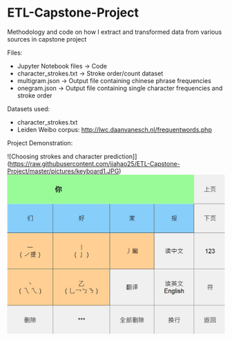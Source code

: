# ETL-Capstone-Project
Methodology and code on how I extract and transformed data from various sources in capstone project

Files:
- Jupyter Notebook files -> Code
- character_strokes.txt -> Stroke order/count dataset
- multigram.json -> Output file containing chinese phrase frequencies
- onegram.json -> Output file containing single character frequencies and stroke order

Datasets used:
- character_strokes.txt
- Leiden Weibo corpus: http://lwc.daanvanesch.nl/frequentwords.php

Project Demonstration:

![Choosing strokes and character prediction]](https://raw.githubusercontent.com/jiahao25/ETL-Capstone-Project/master/pictures/keyboard1.JPG)
![Phrase prediction](https://raw.githubusercontent.com/jiahao25/ETL-Capstone-Project/master/pictures/keyboard2.JPG)
